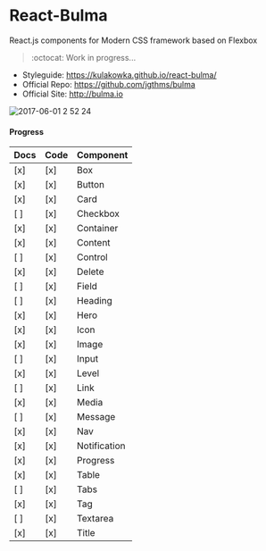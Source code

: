 # React-Bulma

React.js components for Modern CSS framework based on Flexbox

> :octocat: Work in progress...

- Styleguide: https://kulakowka.github.io/react-bulma/
- Official Repo: https://github.com/jgthms/bulma
- Official Site: http://bulma.io

![2017-06-01 2 52 24](https://cloud.githubusercontent.com/assets/557190/26658839/5da1e0f8-4675-11e7-8c24-3cf7c9a92275.png)

#### Progress

| Docs | Code | Component    |
|:-----|:-----|:-------------|
| [x]  | [x]  | Box          |
| [x]  | [x]  | Button       |
| [x]  | [x]  | Card         |
| [ ]  | [x]  | Checkbox     |
| [x]  | [x]  | Container    |
| [x]  | [x]  | Content      |
| [ ]  | [x]  | Control      |
| [x]  | [x]  | Delete       |
| [ ]  | [x]  | Field        |
| [ ]  | [x]  | Heading      |
| [x]  | [x]  | Hero         |
| [x]  | [x]  | Icon         |
| [x]  | [x]  | Image        |
| [ ]  | [x]  | Input        |
| [x]  | [x]  | Level        |
| [ ]  | [x]  | Link         |
| [x]  | [x]  | Media        |
| [ ]  | [x]  | Message      |
| [x]  | [x]  | Nav          |
| [x]  | [x]  | Notification |
| [x]  | [x]  | Progress     |
| [x]  | [x]  | Table        |
| [ ]  | [x]  | Tabs         |
| [x]  | [x]  | Tag          |
| [ ]  | [x]  | Textarea     |
| [x]  | [x]  | Title        |
